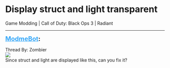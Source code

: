 # Display struct and light transparent
Game Modding | Call of Duty: Black Ops 3 | Radiant

---
<strong style="font-size: 1.4em;"><span style="text-decoration: underline;text-decoration-color: #34a7f9;"><span style="color:#34a7f9;">ModmeBot</span></span>:</strong>

<p>Thread By: Zombier<br /><img style="max-width: 500px;" src="https://i.imgur.com/XbxVLhC.jpg"><br /> Since struct and light are displayed like this, can you fix it?</p>
